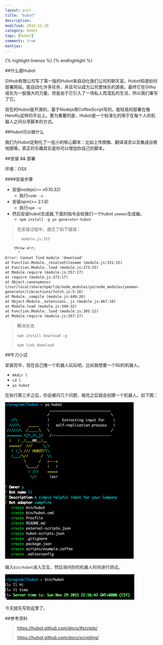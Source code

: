 ```yaml
---
layout: post
title: "hubot"
description: 
modified: 2015-11-29
category: Hubot
tags: [Hubot]
comments: true
mathjax: 
---
```

{% highlight linenos %}
{% endhighlight %}

##什么是Hubot

Github有限公司写了第一版的Hubot来自动化我们公司的聊天室。Hubot知道如何部署网站，能自动化许多任务，并且可以成为公司里快乐的源泉。最终它在Githu成长为一股强大的力量。但是由于它引入了一场私人而混乱的生活，所以我们重写了它。

现在的Hubot是开源的，基于Nodejs用CoffeeScript写的，能轻易的部署在像HeroKu这样的平台上。更为重要的是，Hubot是一个标准化的用于在每个人的机器人之间分享脚本的方式。

##Hubot可以做什么

我们为Hubot定制化了一批小的核心脚本：比如上传图像、翻译语言以及集成谷歌地图等。真正的乐趣其实是你可以增加你自己的脚本。

##安装 && 部署

环境：OSX

####安装步骤

* 安装nodejs(>=  v0.10.32)
	* 执行`node -v ` 
* 安装npm(>=  2.1.8)
    * 执行`npm -v` 
* 然后安装hubot生成器,下面的指令会给我们一个hubot `yeoman`生成器。
    * `npm install -g yo generator-hubot`
    

> 在安装过程中，遇见了如下错误：
> 
> 		module.js:333
    	throw err;
          ^
    Error: Cannot find module 'download'
    at Function.Module._resolveFilename (module.js:331:15)
    at Function.Module._load (module.js:273:25)
    at Module.require (module.js:357:17)
    at require (module.js:373:17)
    at Object.<anonymous> (/usr/local/share/npm/lib/node_modules/yo/node_modules/yeoman-generator/lib/actions/fetch.js:5:16)
    at Module._compile (module.js:449:26)
    at Object.Module._extensions..js (module.js:467:10)
    at Module.load (module.js:349:32)
    at Function.Module._load (module.js:305:12)
    at Module.require (module.js:357:17)

> 解决办法:
> 
> `npm install download -g`
> 
> `npm link download`


##牛刀小试

安装完毕，现在自己撸一个机器人玩玩吧。比如我想要一个叫l的机器人。

* `mkdir l`
* `cd l`
* `yo hubot`

在执行第三步之后，你会被问几个问题，输完之后就会创建一个机器人。如下图：

![](https://github.com/Voidly/Img/blob/master/blog/create_hubot.png?raw=true)

输入`bin/hubot`进入交互，然后询问你的机器人时间进行测试。

![](https://github.com/Voidly/Img/blob/master/blog/hubot_test.png?raw=true)

今天就先写到这里了。


##参考资料

> https://hubot.github.com/docs/#scripts/
> 
> https://hubot.github.com/docs/scripting/